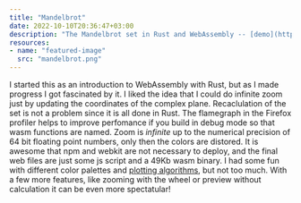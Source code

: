 ```yaml
---
title: "Mandelbrot"
date: 2022-10-10T20:36:47+03:00
description: "The Mandelbrot set in Rust and WebAssembly -- [demo](https://dikatrio.xyz/mandelbrot) --- Oct 2022"
resources:
- name: "featured-image"
  src: "mandelbrot.png"
---
```



I started this as an introduction to WebAssembly with Rust, but as I made progress I got fascinated by it. I liked the idea that I could do infinite zoom just by updating the coordinates of the complex plane. Recaclulation of the set is not a problem since it is all done in Rust. The flamegraph in the Firefox profiler helps to improve perfomance if you build in debug mode so that wasm functions are named. Zoom is _infinite_ up to the numerical precision of 64 bit floating point numbers, only then the colors are distored. It is awesome that npm and webkit are not necessary to deploy, and the final web files are just some js script and a 49Kb wasm binary. I had some fun with different color palettes and [plotting algorithms](https://en.wikipedia.org/wiki/Plotting_algorithms_for_the_Mandelbrot_set), but not too much. With a few more features, like zooming with the wheel or preview without calculation it can be even more spectatular!
